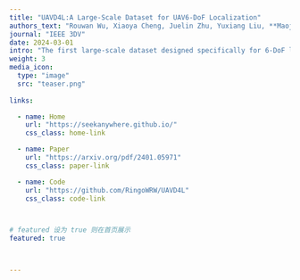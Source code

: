 ```yaml
---
title: "UAVD4L:A Large-Scale Dataset for UAV6-DoF Localization"
authors_text: "Rouwan Wu, Xiaoya Cheng, Juelin Zhu, Yuxiang Liu, **Maojun Zhang**, Shen Yan"
journal: "IEEE 3DV"
date: 2024-03-01
intro: "The first large-scale dataset designed specifically for 6-DoF localization of UAVs in GPS-denied environments"
weight: 3
media_icon:
  type: "image"
  src: "teaser.png"
  
links:

  - name: Home
    url: "https://seekanywhere.github.io/"
    css_class: home-link

  - name: Paper
    url: "https://arxiv.org/pdf/2401.05971"
    css_class: paper-link

  - name: Code
    url: "https://github.com/RingoWRW/UAVD4L"
    css_class: code-link



# featured 设为 true 则在首页展示
featured: true



---
```


